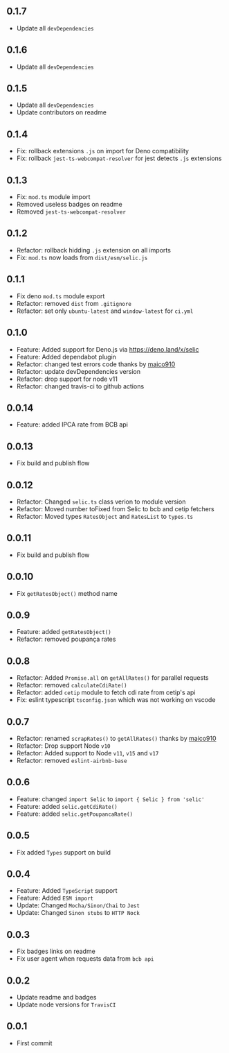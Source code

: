 ## 0.1.7
+ Update all `devDependencies`

## 0.1.6
+ Update all `devDependencies`

## 0.1.5
+ Update all `devDependencies`
+ Update contributors on readme

## 0.1.4
+ Fix: rollback extensions `.js` on import for Deno compatibility
+ Fix: rollback `jest-ts-webcompat-resolver` for jest detects `.js` extensions

## 0.1.3
+ Fix: `mod.ts` module import
+ Removed useless badges on readme
+ Removed `jest-ts-webcompat-resolver`

## 0.1.2
+ Refactor: rollback hidding `.js` extension on all imports
+ Fix: `mod.ts` now loads from `dist/esm/selic.js`

## 0.1.1
+ Fix deno `mod.ts` module export
+ Refactor: removed `dist` from `.gitignore`
+ Refactor: set only `ubuntu-latest` and `window-latest` for `ci.yml`

## 0.1.0
+ Feature: Added support for Deno.js via https://deno.land/x/selic
+ Feature: Added dependabot plugin
+ Refactor: changed test errors code thanks by [maico910](https://github.com/caio-ribeiro-pereira/selic/pull/12)
+ Refactor: update devDependencies version
+ Refactor: drop support for node v11
+ Refactor: changed travis-ci to github actions

## 0.0.14
+ Feature: added IPCA rate from BCB api

## 0.0.13
+ Fix build and publish flow

## 0.0.12
+ Refactor: Changed `selic.ts` class verion to module version
+ Refactor: Moved number toFixed from Selic to bcb and cetip fetchers
+ Refactor: Moved types `RatesObject` and `RatesList` to `types.ts`

## 0.0.11
+ Fix build and publish flow

## 0.0.10
+ Fix `getRatesObject()` method name

## 0.0.9
+ Feature: added `getRatesObject()`
+ Refactor: removed poupança rates

## 0.0.8
+ Refactor: Added `Promise.all` on `getAllRates()` for parallel requests
+ Refactor: removed `calculateCdiRate()`
+ Refactor: added `cetip` module to fetch cdi rate from cetip's api
+ Fix: eslint typescript `tsconfig.json` which was not working on vscode

## 0.0.7
+ Refactor: renamed `scrapRates()` to `getAllRates()` thanks by [maico910](https://github.com/caio-ribeiro-pereira/selic/pull/5)
+ Refactor: Drop support Node `v10`
+ Refactor: Added support to Node `v11`, `v15` and `v17`
+ Refactor: removed `eslint-airbnb-base`

## 0.0.6
+ Feature: changed `import Selic` to `import { Selic } from 'selic'`
+ Feature: added `selic.getCdiRate()`
+ Feature: added `selic.getPoupancaRate()`

## 0.0.5
+ Fix added `Types` support on build

## 0.0.4
+ Feature: Added `TypeScript` support
+ Feature: Added `ESM import`
+ Update: Changed `Mocha/Sinon/Chai` to `Jest`
+ Update: Changed `Sinon stubs` to `HTTP Nock`

## 0.0.3
+ Fix badges links on readme
+ Fix user agent when requests data from `bcb api`

## 0.0.2
+ Update readme and badges
+ Update node versions for `TravisCI`

## 0.0.1
+ First commit
